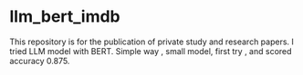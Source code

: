 # llm_bert_imdb
This repository is for the publication of private study and research papers.
I tried LLM model with BERT. Simple way , small model, first try , and scored accuracy 0.875.
